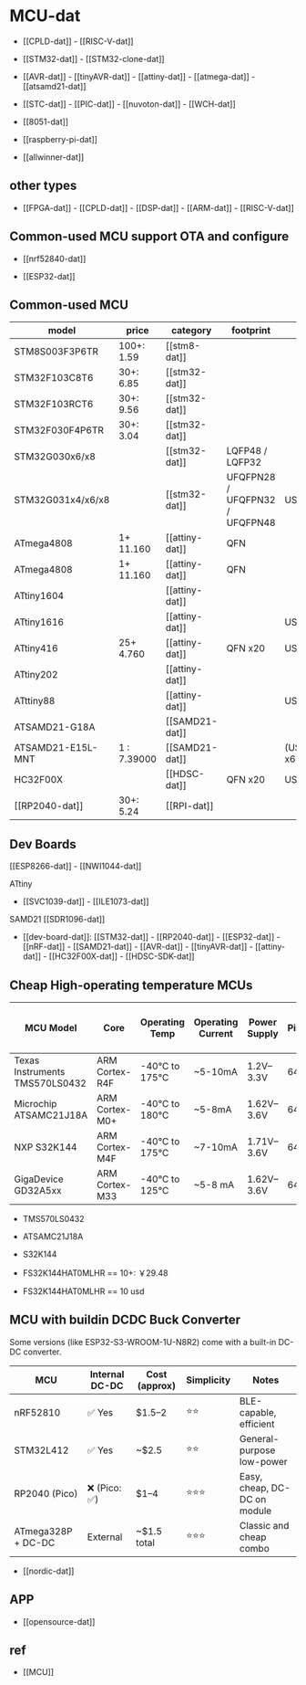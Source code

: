 
# MCU-dat 

- [[CPLD-dat]] - [[RISC-V-dat]]

- [[STM32-dat]] - [[STM32-clone-dat]]

- [[AVR-dat]] - [[tinyAVR-dat]] - [[attiny-dat]] - [[atmega-dat]] - [[atsamd21-dat]]

- [[STC-dat]] - [[PIC-dat]] - [[nuvoton-dat]] - [[WCH-dat]]

- [[8051-dat]]

- [[raspberry-pi-dat]]

- [[allwinner-dat]]

## other types 

- [[FPGA-dat]] - [[CPLD-dat]] - [[DSP-dat]] - [[ARM-dat]] - [[RISC-V-dat]]

## Common-used MCU support OTA and configure 

- [[nrf52840-dat]] 

- [[ESP32-dat]]



## Common-used MCU 




| model             | price       | category       | footprint                      | features               | boards          |
| ----------------- | ----------- | -------------- | ------------------------------ | ---------------------- | --------------- |
| STM8S003F3P6TR    | 100+: 1.59  | [[stm8-dat]]   |                                |                        |                 |
| STM32F103C8T6     | 30+: 6.85   | [[stm32-dat]]  |                                |                        |                 |
| STM32F103RCT6     | 30+: 9.56   | [[stm32-dat]]  |                                |                        |                 |
| STM32F030F4P6TR   | 30+: 3.04   | [[stm32-dat]]  |                                |                        |                 |
| STM32G030x6/x8    |             | [[stm32-dat]]  | LQFP48 / LQFP32                |                        |                 |
| STM32G031x4/x6/x8 |             | [[stm32-dat]]  | UFQFPN28 / UFQFPN32 / UFQFPN48 | USART x2               |                 |
| ATmega4808        | 1+ 11.160   | [[attiny-dat]] | QFN                            |                        |                 |
| ATmega4808        | 1+ 11.160   | [[attiny-dat]] | QFN                            |                        |                 |
| ATtiny1604        |             | [[attiny-dat]] |                                |                        | [[SVC1039-dat]] |
| ATtiny1616        |             | [[attiny-dat]] |                                | USART x1               |                 |
| ATtiny416         | 25+ 4.760   | [[attiny-dat]] | QFN x20                        | USART x1 / I2C x1 /    |                 |
| ATtiny202         |             | [[attiny-dat]] |                                |                        | [[ILE1073-dat]] |
| ATttiny88         |             | [[attiny-dat]] |                                | USART x?               |                 |
| ATSAMD21-G18A     |             | [[SAMD21-dat]] |                                |                        | [[SDR1096-dat]] |
| ATSAMD21-E15L-MNT | 1 : 7.39000 | [[SAMD21-dat]] |                                | (USART+I2C+SPI+LIN) x6 |                 |
| HC32F00X          |             | [[HDSC-dat]]   | QFN x20                        | USART x2               | [[NBL1107-dat]] |
| [[RP2040-dat]]    | 30+: 5.24   | [[RPI-dat]]    |                                |                        |                 |



## Dev Boards 

[[ESP8266-dat]] - [[NWI1044-dat]]

ATtiny 
- [[SVC1039-dat]] - [[ILE1073-dat]]

SAMD21 
[[SDR1096-dat]]

- [[dev-board-dat]]: [[STM32-dat]] - [[RP2040-dat]] - [[ESP32-dat]] - [[nRF-dat]] - [[SAMD21-dat]] - [[AVR-dat]] - [[tinyAVR-dat]] - [[attiny-dat]] - [[HC32F00X-dat]] - [[HDSC-SDK-dat]]

## Cheap High-operating temperature MCUs 

| MCU Model                      | Core           | Operating Temp | Operating Current | Power Supply | Pins | Interfaces (SPI, UART, RTC) |
| ------------------------------ | -------------- | -------------- | ----------------- | ------------ | ---- | --------------------------- |
| Texas Instruments TMS570LS0432 | ARM Cortex-R4F | -40°C to 175°C | ~5-10mA           | 1.2V–3.3V    | 64   | SPI, UART (RX/TX), RTC      |
| Microchip ATSAMC21J18A         | ARM Cortex-M0+ | -40°C to 180°C | ~5-8mA            | 1.62V–3.6V   | 64   | SPI, UART (RX/TX), RTC      |
| NXP S32K144                    | ARM Cortex-M4F | -40°C to 175°C | ~7-10mA           | 1.71V–3.6V   | 64   | SPI, UART (RX/TX), RTC      |
| GigaDevice GD32A5xx            | ARM Cortex-M33 | -40°C to 125°C | ~5-8 mA           | 1.62V–3.6V   | 64   | SPI, UART (RX/TX), RTC      |


- TMS570LS0432
- ATSAMC21J18A
- S32K144

- FS32K144HAT0MLHR == 10+: ￥29.48
- FS32K144HAT0MLHR == 10 usd 



## MCU with buildin DCDC Buck Converter

Some versions (like ESP32-S3-WROOM-1U-N8R2) come with a built-in DC-DC converter.


| MCU                | Internal DC-DC | Cost (approx) | Simplicity | Notes                        |
| ------------------ | -------------- | ------------- | ---------- | ---------------------------- |
| nRF52810           | ✅ Yes          | $1.5–2        | ⭐⭐         | BLE-capable, efficient       |
| STM32L412          | ✅ Yes          | ~$2.5         | ⭐⭐         | General-purpose low-power    |
| RP2040 (Pico)      | ❌ (Pico: ✅)    | $1–4          | ⭐⭐⭐        | Easy, cheap, DC-DC on module |
| ATmega328P + DC-DC | External       | ~$1.5 total   | ⭐⭐⭐        | Classic and cheap combo      |

- [[nordic-dat]]

## APP 

- [[opensource-dat]]



## ref 

- [[MCU]]